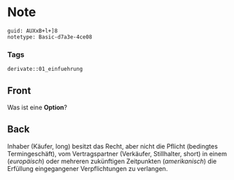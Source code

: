 # Note
```
guid: AUXxB+l+]8
notetype: Basic-d7a3e-4ce08
```

### Tags
```
derivate::01_einfuehrung
```

## Front
Was ist eine <b>Option</b>?

## Back
Inhaber (Käufer, long) besitzt das Recht, aber nicht die Pflicht
(bedingtes Termingeschäft), vom Vertragspartner (Verkäufer,
Stillhalter, short) in einem (<i>europäisch</i>) oder mehreren
zukünftigen Zeitpunkten (<i>amerikanisch</i>) die Erfüllung
eingegangener Verpflichtungen zu verlangen.
